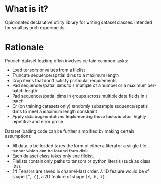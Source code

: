# What is it?
Opinionated declarative utility library for writing dataset classes. Intended for small pytorch experiments.

# Rationale
Pytorch dataset loading often involves certain common tasks:
- Load tensors or values from a filelist
- Truncate sequence/spatial dims to a maximum length
- Drop items that don't satisfy particular requirements
- Pad sequence/spatial dims to a multiple of a number or a maximum per-batch length
- Pad sequence/spatial dims in groups across multiple data fields in a batch
- Or (on training datasets only) randomly subsample sequence/spatial dims to meet a maximum length constraint
- Apply data augmentations
Implementing these tasks is often highly repetitive and error prone.

Dataset loading code can be further simplified by making certain assumptions:
- All data to be loaded takes the form of either a literal or a single file tensor which can be loaded from disk.
- Each dataset class takes only one filelist.
- Filelists contain only paths to tensors or python literals (such as class IDs).
- (?) Tensors are saved in channel-last order. A 1D feature would be of shape `[T, C]`, a 2D feature of shape `[W, H, C]`.